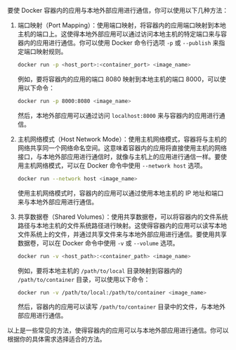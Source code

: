 要使 Docker 容器内的应用与本地外部应用进行通信，你可以使用以下几种方法：

1. 端口映射（Port Mapping）：使用端口映射，将容器内的应用端口映射到本地主机的端口上。这使得本地外部应用可以通过访问本地主机的特定端口来与容器内的应用进行通信。你可以使用 Docker 命令行选项 `-p` 或 `--publish` 来指定端口映射规则。

   ```bash
   docker run -p <host_port>:<container_port> <image_name>
   ```

   例如，要将容器内的应用的端口 8080 映射到本地主机的端口 8000，可以使用以下命令：

   ```bash
   docker run -p 8000:8080 <image_name>
   ```

   然后，本地外部应用可以通过访问 `localhost:8000` 来与容器内的应用进行通信。

2. 主机网络模式（Host Network Mode）：使用主机网络模式，容器将与主机的网络共享同一个网络命名空间。这意味着容器内的应用将直接使用主机的网络接口，与本地外部应用进行通信时，就像与主机上的应用进行通信一样。要使用主机网络模式，可以在 Docker 命令中使用 `--network host` 选项。

   ```bash
   docker run --network host <image_name>
   ```

   使用主机网络模式时，容器内的应用可以通过使用本地主机的 IP 地址和端口来与本地外部应用进行通信。

3. 共享数据卷（Shared Volumes）：使用共享数据卷，可以将容器内的文件系统路径与本地主机的文件系统路径进行映射。这使得容器内的应用可以读写本地文件系统上的文件，并通过共享文件来与本地外部应用进行通信。要使用共享数据卷，可以在 Docker 命令中使用 `-v` 或 `--volume` 选项。

   ```bash
   docker run -v <host_path>:<container_path> <image_name>
   ```

   例如，要将本地主机的 `/path/to/local` 目录映射到容器内的 `/path/to/container` 目录，可以使用以下命令：

   ```bash
   docker run -v /path/to/local:/path/to/container <image_name>
   ```

   然后，容器内的应用可以读写 `/path/to/container` 目录中的文件，与本地外部应用进行通信。

以上是一些常见的方法，使得容器内的应用可以与本地外部应用进行通信。你可以根据你的具体需求选择适合的方法。